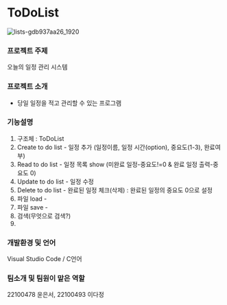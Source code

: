 # ToDoList
![lists-gdb937aa26_1920](https://user-images.githubusercontent.com/46621957/165875070-f9715647-c359-4897-858f-3656eb8cf99b.jpg)

### 프로젝트 주제
  오늘의 일정 관리 시스템
### 프로젝트 소개
  - 당일 일정을 적고 관리할 수 있는 프로그램
### 기능설명
  1. 구조체 : ToDoList
  2. Create to do list - 일정 추가 (일정이름, 일정 시간(option), 중요도(1-3), 완료여부)
  3. Read to do list - 일정 목록 show (미완료 일정-중요도!=0 & 완료 일정 출력-중요도 0)
  4. Update to do list - 일정 수정 
  5. Delete to do list - 완료된 일정 체크(삭제)  : 완료된 일정의 중요도 0으로 설정
  6. 파일 load - 
  7. 파일 save -
  8. 검색(무엇으로 검색?)   
  9. 

### 개발환경 및 언어
  Visual Studio Code / C언어
### 팀소개 및 팀원이 맡은 역할
  22100478 윤은서, 22100493 이다정
